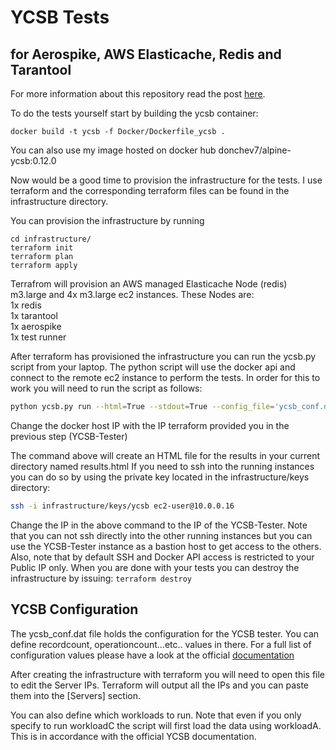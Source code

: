 # YCSB Tests
## for Aerospike, AWS Elasticache, Redis and Tarantool

For more information about this repository read the post [here](http://donchev.is).

To do the tests yourself start by building the ycsb container:
```code bash
docker build -t ycsb -f Docker/Dockerfile_ycsb .
```
You can also use my image hosted on docker hub donchev7/alpine-ycsb:0.12.0

Now would be a good time to provision the infrastructure for the tests. I use terraform and the corresponding terraform files can be found in the infrastructure directory.

You can provision the infrastructure by running
```code bash
cd infrastructure/
terraform init
terraform plan
terraform apply
```
Terrafrom will provision an AWS managed Elasticache Node (redis) m3.large and 4x m3.large ec2 instances. These Nodes are:<br />
1x redis<br />
1x tarantool<br />
1x aerospike<br />
1x test runner<br />

After terraform has provisioned the infrastructure you can run the ycsb.py script from your laptop. The python script will use the docker api and connect to the remote ec2 instance to perform the tests. In order for this to work you will need to run the script as follows:
```bash
python ycsb.py run --html=True --stdout=True --config_file='ycsb_conf.dat' --docker_host='tcp://<IP>:2375'
```
Change the docker host IP with the IP terraform provided you in the previous step (YCSB-Tester)

The command above will create an HTML file for the results in your current directory named results.html
If you need to ssh into the running instances you can do so by using the private key located in the infrastructure/keys directory:
```bash
ssh -i infrastructure/keys/ycsb ec2-user@10.0.0.16
```
Change the IP in the above command to the IP of the YCSB-Tester. Note that you can not ssh directly into the other running instances but you can use the YCSB-Tester instance as a bastion host to get access to the others. Also, note that by default SSH and Docker API access is restricted to your Public IP only.
When you are done with your tests you can destroy the infrastructure by issuing:
```terraform destroy```
<br />

## YCSB Configuration

The ycsb_conf.dat file holds the configuration for the YCSB tester. You can define recordcount, operationcount...etc.. values in there. For a full list of configuration values please have a look at the official [documentation](https://github.com/brianfrankcooper/YCSB/wiki/Core-Properties)

After creating the infrastructure with terraform you will need to open this file to edit the Server IPs. Terraform will output all the IPs and you can paste them into the [Servers] section.

You can also define which workloads to run. Note that even if you only specify to run workloadC the script will first load the data using workloadA. This is in accordance with the official YCSB documentation.